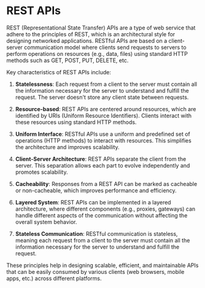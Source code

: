 # REST APIs
REST (Representational State Transfer) APIs are a type of web service that adhere to the principles of REST, which is an architectural
style for designing networked applications. RESTful APIs are based on a client-server communication model where clients send requests
to servers to perform operations on resources (e.g., data, files) using standard HTTP methods such as GET, POST, PUT, DELETE, etc. 

Key characteristics of REST APIs include:

1. **Statelessness**: Each request from a client to the server must contain all the information necessary for the server to understand and fulfill the request. The server doesn't store any client state between requests.

2. **Resource-based**: REST APIs are centered around resources, which are identified by URIs (Uniform Resource Identifiers). Clients interact with these resources using standard HTTP methods.

3. **Uniform Interface**: RESTful APIs use a uniform and predefined set of operations (HTTP methods) to interact with resources. This simplifies the architecture and improves scalability.

4. **Client-Server Architecture**: REST APIs separate the client from the server. This separation allows each part to evolve independently and promotes scalability.

5. **Cacheability**: Responses from a REST API can be marked as cacheable or non-cacheable, which improves performance and efficiency.

6. **Layered System**: REST APIs can be implemented in a layered architecture, where different components (e.g., proxies, gateways) can handle different aspects of the communication without affecting the overall system behavior.

7. **Stateless Communication**: RESTful communication is stateless, meaning each request from a client to the server must contain all the information necessary for the server to understand and fulfill the request.

These principles help in designing scalable, efficient, and maintainable APIs that can be easily consumed by various clients (web browsers, mobile apps, etc.) across different platforms.
<br>

